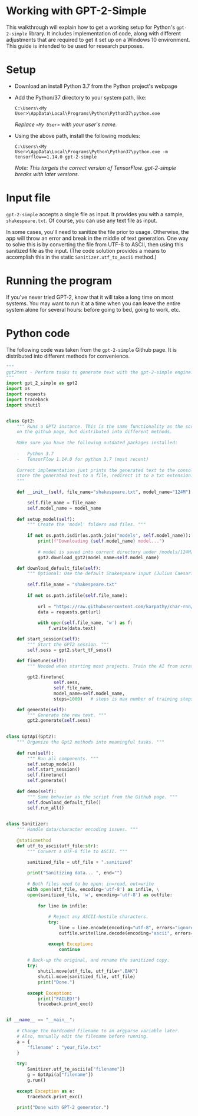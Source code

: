 # Working with GPT-2-Simple

This walkthrough will explain how to get a working setup for Python's `gpt-2-simple` library. It includes  implementation of code, along with different adjustments that are required to get it set up on a Windows 10 environment. This guide is intended to be used for research purposes.

# Setup

- Download an install Python 3.7 from the Python project's webpage

- Add the Python/37 directory to your system path, like:

  `C:\Users\<My User>\AppData\Local\Programs\Python\Python37\python.exe`

  *Replace `<My User>` with your user's name.*

- Using the above path, install the following modules:

  `C:\Users\<My User>\AppData\Local\Programs\Python\Python37\python.exe -m tensorflow==1.14.0 gpt-2-simple`

  *Note: This targets the correct version of TensorFlow. gpt-2-simple breaks with later versions.*

# Input file

`gpt-2-simple` accepts a single file as input. It provides you with a sample, `shakespeare.txt`. Of course, you can use any text file as input.

In some cases, you'll need to sanitize the file prior to usage. Otherwise, the app will throw an error and break in the middle of text generation. One way to solve this is by converting the file from UTF-8 to ASCII, then using this sanitized file as the input. (The code solution provides a means to accomplish this in the static `Sanitizer.utf_to_ascii` method.)

# Running the program

If you've never tried GPT-2, know that it will take a long time on most systems. You may want to run it at a time when you can leave the entire system alone for several hours: before going to bed, going to work, etc.

# Python code

The following code was taken from the `gpt-2-simple` Github page. It is distributed into different methods for convenience.

```python
"""
gpt2test - Perform tasks to generate text with the gpt-2-simple engine.
"""
import gpt_2_simple as gpt2
import os
import requests
import traceback
import shutil


class Gpt2:
    """ Runs a GPT2 instance. This is the same functionality as the script
    on the github page, but distributed into different methods. 
    
    Make sure you have the following outdated packages installed:
        
    -   Python 3.7
    -   TensorFlow 1.14.0 for python 3.7 (most recent)
    
    Current implementation just prints the generated text to the console. To
    store the generated text to a file, redirect it to a txt extension.
    """
    
    def __init__(self, file_name="shakespeare.txt", model_name="124M"):

        self.file_name = file_name
        self.model_name = model_name
    
    def setup_model(self):
        """ Create the 'model' folders and files. """
        
        if not os.path.isdir(os.path.join("models", self.model_name)):
            print(f"Downloading {self.model_name} model...")
			
            # model is saved into current directory under /models/124M/
            gpt2.download_gpt2(model_name=self.model_name)   

    def download_default_file(self):
        """ Optional: Use the default Shakespeare input (Julius Caesar?) """
        
        self.file_name = "shakespeare.txt"
        
        if not os.path.isfile(self.file_name):
            
        	url = "https://raw.githubusercontent.com/karpathy/char-rnn/master/data/tinyshakespeare/input.txt"
        	data = requests.get(url)
        	
        	with open(self.file_name, 'w') as f:
        		f.write(data.text)

    def start_session(self):
        """ Start the GPT2 session. """
        self.sess = gpt2.start_tf_sess()

    def finetune(self):
        """ Needed when starting most projects. Train the AI from scratch. """
        
        gpt2.finetune(
                  self.sess,
                  self.file_name,
                  model_name=self.model_name,
                  steps=1000)   # steps is max number of training steps

    def generate(self):
        """ Generate the new text. """
        gpt2.generate(self.sess)
        

class GptApi(Gpt2):
    """ Organize the Gpt2 methods into meaningful tasks. """
    
    def run(self):
        """ Run all components. """   
        self.setup_model()
        self.start_session()
        self.finetune()
        self.generate()
        
    def demo(self):
        """ Same behavior as the script from the Github page. """
        self.download_default_file()
        self.run_all()
        

class Sanitizer:
    """ Handle data/character encoding issues. """
    
    @staticmethod
    def utf_to_ascii(utf_file:str):
        """ Convert a UTF-8 file to ASCII. """   

        sanitized_file = utf_file + ".sanitized"
        
        print("Sanitizing data... ", end="")
        
        # Both files need to be open: in=read, out=write
        with open(utf_file, encoding='utf-8') as infile, \
        open(sanitized_file, 'w', encoding='utf-8') as outfile:
                
            for line in infile:
                
                # Reject any ASCII-hostile characters.
                try: 
                    line = line.encode(encoding="utf-8", errors="ignore")
                    outfile.write(line.decode(encoding="ascii", errors="ignore"))

                except Exception:
                    continue
        
        # Back-up the original, and rename the sanitized copy.
        try:
            shutil.move(utf_file, utf_file+".BAK")
            shutil.move(sanitized_file, utf_file)
            print("Done.")
            
        except Exception:
			print("FAILED!")
            traceback.print_exc()


if __name__ == "__main__":
    
    # Change the hardcoded filename to an argparse variable later.
    # Also, manually edit the filename before running.
    a = {
        "filename" : "your_file.txt"
    }
    
    try:
        Sanitizer.utf_to_ascii(a["filename"])
        g = GptApi(a["filename"])
        g.run()
        
    except Exception as e:
        traceback.print_exc()
                
    print("Done with GPT-2 generator.")
 
```

